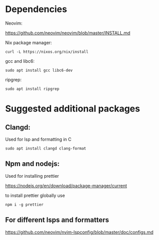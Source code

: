 # Dependencies
Neovim:

https://github.com/neovim/neovim/blob/master/INSTALL.md

Nix package manager:

`curl -L https://nixos.org/nix/install`

gcc and libc6:

`sudo apt install gcc libc6-dev`

ripgrep:

`sudo apt install ripgrep`

# Suggested additional packages
## Clangd:
Used for lsp and formatting in C

`sudo apt install clangd clang-format`

## Npm and nodejs:
Used for installing prettier

https://nodejs.org/en/download/package-manager/current

to install prettier globally use

`npm i -g prettier`

## For different lsps and formatters
https://github.com/neovim/nvim-lspconfig/blob/master/doc/configs.md
